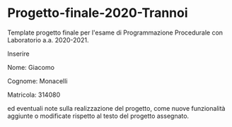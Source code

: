 # Progetto-finale-2020-Trannoi
Template progetto finale per l'esame di Programmazione Procedurale con Laboratorio a.a. 2020-2021.

Inserire

Nome: Giacomo

Cognome: Monacelli

Matricola: 314080


ed eventuali note sulla realizzazione del progetto, come nuove funzionalità aggiunte o modificate rispetto al testo del progetto assegnato.


